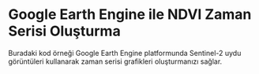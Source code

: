 # Google Earth Engine ile NDVI Zaman Serisi Oluşturma
 
Buradaki kod örneği Google Earth Engine platformunda Sentinel-2 uydu görüntüleri kullanarak zaman serisi grafikleri oluşturmanızı sağlar.
